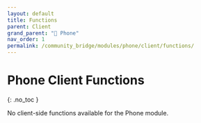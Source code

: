 ```yaml
---
layout: default
title: Functions
parent: Client
grand_parent: "📱 Phone"
nav_order: 1
permalink: /community_bridge/modules/phone/client/functions/
---
```


# Phone Client Functions
{: .no_toc }

No client-side functions available for the Phone module.
